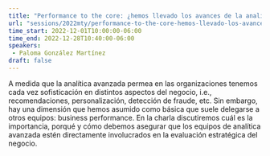 ```yaml
---
title: "Performance to the core: ¿hemos llevado los avances de la analítica avanzada a la evaluación estratégica del negocio?"
url: "sessions/2022mty/performance-to-the-core-hemos-llevado-los-avances-de-la-analitica-avanzada-a-la-evaluacion-estrategica-del-negocio"
time_start: 2022-12-01T10:00:00-06:00
time_end: 2022-12-28T10:40:00-06:00
speakers:
 - Paloma González Martínez
draft: false
---
```


A medida que la analítica avanzada permea en las organizaciones tenemos cada vez sofisticación en distintos aspectos del negocio, i.e., recomendaciones, personalización, detección de fraude, etc. Sin embargo, hay una dimensión que hemos asumido como básica que suele delegarse a otros equipos: business performance.
En la charla discutiremos cuál es la importancia, porqué y cómo debemos asegurar que los equipos de analítica avanzada estén directamente involucrados en la evaluación estratégica del negocio.